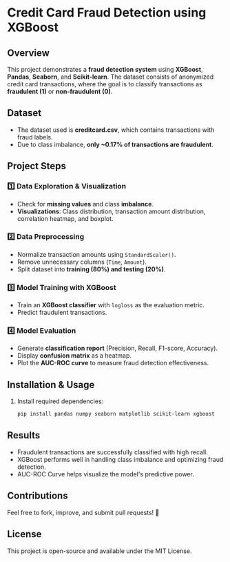 # Credit Card Fraud Detection using XGBoost

## Overview
This project demonstrates a **fraud detection system** using **XGBoost**, **Pandas**, **Seaborn**, and **Scikit-learn**. The dataset consists of anonymized credit card transactions, where the goal is to classify transactions as **fraudulent (1)** or **non-fraudulent (0)**.

## Dataset
- The dataset used is **creditcard.csv**, which contains transactions with fraud labels.
- Due to class imbalance, **only ~0.17% of transactions are fraudulent**.

## Project Steps

### 1️⃣ Data Exploration & Visualization
- Check for **missing values** and class **imbalance**.
- **Visualizations**: Class distribution, transaction amount distribution, correlation heatmap, and boxplot.

### 2️⃣ Data Preprocessing
- Normalize transaction amounts using `StandardScaler()`.
- Remove unnecessary columns (`Time`, `Amount`).
- Split dataset into **training (80%) and testing (20%)**.

### 3️⃣ Model Training with XGBoost
- Train an **XGBoost classifier** with `logloss` as the evaluation metric.
- Predict fraudulent transactions.

### 4️⃣ Model Evaluation
- Generate **classification report** (Precision, Recall, F1-score, Accuracy).
- Display **confusion matrix** as a heatmap.
- Plot the **AUC-ROC curve** to measure fraud detection effectiveness.

## Installation & Usage
1. Install required dependencies:
   ```bash
   pip install pandas numpy seaborn matplotlib scikit-learn xgboost
   ```

## Results
- Fraudulent transactions are successfully classified with high recall.
- XGBoost performs well in handling class imbalance and optimizing fraud detection.
- AUC-ROC Curve helps visualize the model's predictive power.

## Contributions
Feel free to fork, improve, and submit pull requests! 🚀

## License
This project is open-source and available under the MIT License.
